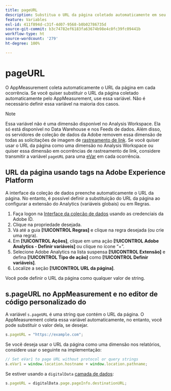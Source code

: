 ```yaml
---
title: pageURL
description: Substitua o URL da página coletado automaticamente em seu site.
feature: Variables
exl-id: 411f894d-c31f-4d07-9568-b0b02786735d
source-git-commit: b3c74782ef6183fa63674b98e4c0fc39fc09441b
workflow-type: ht
source-wordcount: '279'
ht-degree: 100%

---
```


# pageURL

O AppMeasurement coleta automaticamente o URL da página em cada ocorrência. Se você quiser substituir o URL da página coletado automaticamente pelo AppMeasurement, use essa variável. Não é necessário definir essa variável na maioria dos casos.

>[!NOTE]
>
>Essa variável não é uma dimensão disponível no Analysis Workspace. Ela só está disponível no Data Warehouse e nos Feeds de dados. Além disso, os servidores de coleção de dados da Adobe removem essa dimensão de todas as solicitações de imagem de [rastreamento de link](/help/implement/vars/functions/tl-method.md). Se você quiser usar o URL da página como uma dimensão no Analysis Workspace ou quiser essa dimensão em ocorrências de rastreamento de link, considere transmitir a variável `pageURL` para uma [eVar](evar.md) em cada ocorrência.

## URL da página usando tags na Adobe Experience Platform

A interface da coleção de dados preenche automaticamente o URL da página. No entanto, é possível definir a substituição do URL da página ao configurar a extensão do Analytics (variáveis globais) ou em Regras.

1. Faça logon na [Interface da coleção de dados](https://experience.adobe.com/data-collection) usando as credenciais da Adobe ID.
2. Clique na propriedade desejada.
3. Vá até a guia **[!UICONTROL Regras]** e clique na regra desejada (ou crie uma regra).
4. Em **[!UICONTROL Ações]**, clique em uma ação **[!UICONTROL Adobe Analytics - Definir variáveis]** ou clique no ícone “+”.
5. Selecione Adobe Analytics na lista suspensa **[!UICONTROL Extensão]** e defina **[!UICONTROL Tipo de ação]** como **[!UICONTROL Definir variáveis]**.
6. Localize a seção **[!UICONTROL URL da página]**.

Você pode definir o URL da página como qualquer valor de string.

## s.pageURL no AppMeasurement e no editor de código personalizado do

A variável `s.pageURL` é uma string que contém o URL da página. O AppMeasurement coleta essa variável automaticamente, no entanto, você pode substituir o valor dela, se desejar.

```js
s.pageURL = "https://example.com";
```

Se você deseja usar o URL da página como uma dimensão nos relatórios, considere usar o seguinte na implementação:

```js
// Set eVar1 to page URL without protocol or query strings
s.eVar1 = window.location.hostname + window.location.pathname;
```

Se estiver usando a `digitalData` [camada de dados](../../prepare/data-layer.md):

```js
s.pageURL = digitalData.page.pageInfo.destinationURL;
```
